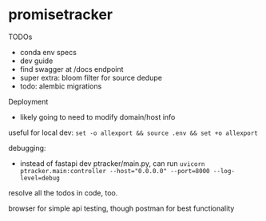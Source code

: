 # promisetracker

TODOs
- conda env specs
- dev guide
- find swagger at /docs endpoint
- super extra: bloom filter for source dedupe
- todo: alembic migrations

Deployment
- likely going to need to modify domain/host info

useful for local dev:
`set -o allexport && source .env && set +o allexport`

debugging:
- instead of fastapi dev ptracker/main.py, can run `uvicorn ptracker.main:controller --host="0.0.0.0" --port=8000 --log-level=debug`

resolve all the todos in code, too.

browser for simple api testing, though postman for best functionality